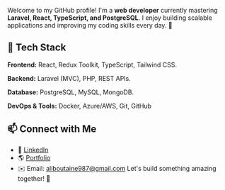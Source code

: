 Welcome to my GitHub profile! I'm a **web developer** currently mastering **Laravel, React, TypeScript, and PostgreSQL**. I enjoy building scalable applications and improving my coding skills every day. 🚀

## 🚀 Tech Stack
**Frontend:** React, Redux Toolkit, TypeScript, Tailwind CSS.

**Backend:** Laravel (MVC), PHP, REST APIs.

**Database:** PostgreSQL, MySQL, MongoDB.

**DevOps & Tools:** Docker, Azure/AWS, Git, GitHub

## 📫 Connect with Me
- 💼 [LinkedIn](https://www.linkedin.com/in/mohammed-ali-boutaine/) 
- 🌎 [Portfolio](https://medali.me/) 
- ✉️ Email: aliboutaine987@gmail.com
Let's build something amazing together! 🚀
